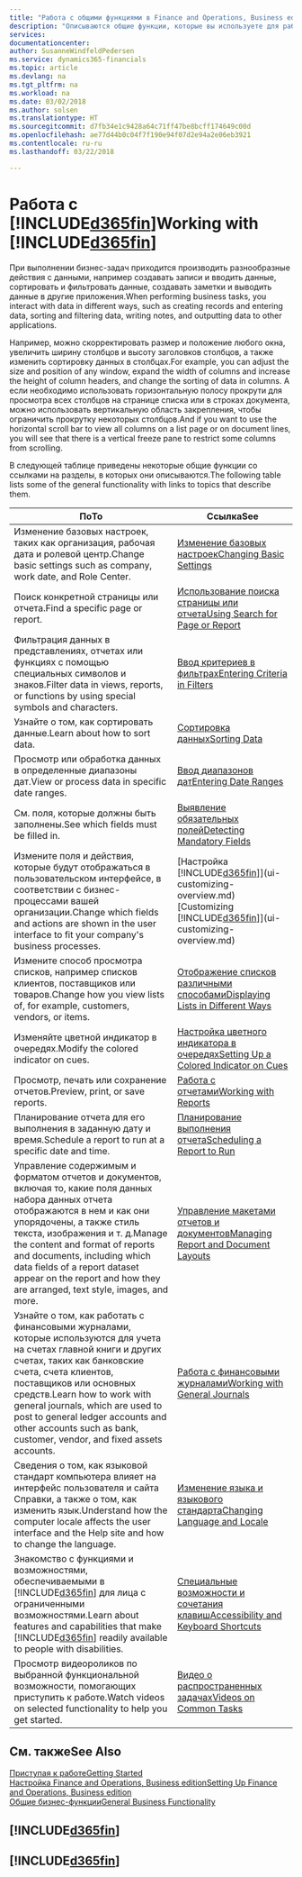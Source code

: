 ```yaml
---
title: "Работа с общими функциями в Finance and Operations, Business edition | Microsoft Docs"
description: "Описываются общие функции, которые вы используете для работы с данными в Finance and Operations, Business edition, например ввод значений, сортировка данных и изменение представлений."
services: 
documentationcenter: 
author: SusanneWindfeldPedersen
ms.service: dynamics365-financials
ms.topic: article
ms.devlang: na
ms.tgt_pltfrm: na
ms.workload: na
ms.date: 03/02/2018
ms.author: solsen
ms.translationtype: HT
ms.sourcegitcommit: d7fb34e1c9428a64c71ff47be8bcff174649c00d
ms.openlocfilehash: ae77d44b0c04f7f190e94f07d2e94a2e06eb3921
ms.contentlocale: ru-ru
ms.lasthandoff: 03/22/2018

---
```

# <a name="working-with-included365finincludesd365finmdmd"></a><span data-ttu-id="c3d82-103">Работа с [!INCLUDE[d365fin](includes/d365fin_md.md)]</span><span class="sxs-lookup"><span data-stu-id="c3d82-103">Working with [!INCLUDE[d365fin](includes/d365fin_md.md)]</span></span>
<span data-ttu-id="c3d82-104">При выполнении бизнес-задач приходится производить разнообразные действия с данными, например создавать записи и вводить данные, сортировать и фильтровать данные, создавать заметки и выводить данные в другие приложения.</span><span class="sxs-lookup"><span data-stu-id="c3d82-104">When performing business tasks, you interact with data in different ways, such as creating records and entering data, sorting and filtering data, writing notes, and outputting data to other applications.</span></span>

<span data-ttu-id="c3d82-105">Например, можно скорректировать размер и положение любого окна, увеличить ширину столбцов и высоту заголовков столбцов, а также изменить сортировку данных в столбцах.</span><span class="sxs-lookup"><span data-stu-id="c3d82-105">For example, you can adjust the size and position of any window, expand the width of columns and increase the height of column headers, and change the sorting of data in columns.</span></span> <span data-ttu-id="c3d82-106">А если необходимо использовать горизонтальную полосу прокрути для просмотра всех столбцов на странице списка или в строках документа, можно использовать вертикальную область закрепления, чтобы ограничить прокрутку некоторых столбцов.</span><span class="sxs-lookup"><span data-stu-id="c3d82-106">And if you want to use the horizontal scroll bar to view all columns on a list page or on document lines, you will see that there is a vertical freeze pane to restrict some columns from scrolling.</span></span>

<span data-ttu-id="c3d82-107">В следующей таблице приведены некоторые общие функции со ссылками на разделы, в которых они описываются.</span><span class="sxs-lookup"><span data-stu-id="c3d82-107">The following table lists some of the general functionality with links to topics that describe them.</span></span>

| <span data-ttu-id="c3d82-108">По</span><span class="sxs-lookup"><span data-stu-id="c3d82-108">To</span></span> | <span data-ttu-id="c3d82-109">Ссылка</span><span class="sxs-lookup"><span data-stu-id="c3d82-109">See</span></span> |
| --- | --- |
| <span data-ttu-id="c3d82-110">Изменение базовых настроек, таких как организация, рабочая дата и ролевой центр.</span><span class="sxs-lookup"><span data-stu-id="c3d82-110">Change basic settings such as company, work date, and Role Center.</span></span> |[<span data-ttu-id="c3d82-111">Изменение базовых настроек</span><span class="sxs-lookup"><span data-stu-id="c3d82-111">Changing Basic Settings</span></span>](ui-change-basic-settings.md) |
| <span data-ttu-id="c3d82-112">Поиск конкретной страницы или отчета.</span><span class="sxs-lookup"><span data-stu-id="c3d82-112">Find a specific page or report.</span></span> |[<span data-ttu-id="c3d82-113">Использование поиска страницы или отчета</span><span class="sxs-lookup"><span data-stu-id="c3d82-113">Using Search for Page or Report</span></span>](ui-search.md) |
| <span data-ttu-id="c3d82-114">Фильтрация данных в представлениях, отчетах или функциях с помощью специальных символов и знаков.</span><span class="sxs-lookup"><span data-stu-id="c3d82-114">Filter data in views, reports, or functions by using special symbols and characters.</span></span> |[<span data-ttu-id="c3d82-115">Ввод критериев в фильтрах</span><span class="sxs-lookup"><span data-stu-id="c3d82-115">Entering Criteria in Filters</span></span>](ui-enter-criteria-filters.md) |
| <span data-ttu-id="c3d82-116">Узнайте о том, как сортировать данные.</span><span class="sxs-lookup"><span data-stu-id="c3d82-116">Learn about how to sort data.</span></span> |[<span data-ttu-id="c3d82-117">Сортировка данных</span><span class="sxs-lookup"><span data-stu-id="c3d82-117">Sorting Data</span></span>](ui-sorting.md) |
| <span data-ttu-id="c3d82-118">Просмотр или обработка данных в определенные диапазоны дат.</span><span class="sxs-lookup"><span data-stu-id="c3d82-118">View or process data in specific date ranges.</span></span> |[<span data-ttu-id="c3d82-119">Ввод диапазонов дат</span><span class="sxs-lookup"><span data-stu-id="c3d82-119">Entering Date Ranges</span></span>](ui-enter-date-ranges.md) |
| <span data-ttu-id="c3d82-120">См. поля, которые должны быть заполнены.</span><span class="sxs-lookup"><span data-stu-id="c3d82-120">See which fields must be filled in.</span></span> |[<span data-ttu-id="c3d82-121">Выявление обязательных полей</span><span class="sxs-lookup"><span data-stu-id="c3d82-121">Detecting Mandatory Fields</span></span>](ui-mandatory-fields.md) |
| <span data-ttu-id="c3d82-122">Измените поля и действия, которые будут отображаться в пользовательском интерфейсе, в соответствии с бизнес-процессами вашей организации.</span><span class="sxs-lookup"><span data-stu-id="c3d82-122">Change which fields and actions are shown in the user interface to fit your company's business processes.</span></span> |<span data-ttu-id="c3d82-123">[Настройка [!INCLUDE[d365fin](includes/d365fin_md.md)]](ui-customizing-overview.md)</span><span class="sxs-lookup"><span data-stu-id="c3d82-123">[Customizing [!INCLUDE[d365fin](includes/d365fin_md.md)]](ui-customizing-overview.md)</span></span> |
| <span data-ttu-id="c3d82-124">Измените способ просмотра списков, например списков клиентов, поставщиков или товаров.</span><span class="sxs-lookup"><span data-stu-id="c3d82-124">Change how you view lists of, for example, customers, vendors, or items.</span></span> |[<span data-ttu-id="c3d82-125">Отображение списков различными способами</span><span class="sxs-lookup"><span data-stu-id="c3d82-125">Displaying Lists in Different Ways</span></span>](across-display-lists-different-views.md) |
| <span data-ttu-id="c3d82-126">Изменяйте цветной индикатор в очередях.</span><span class="sxs-lookup"><span data-stu-id="c3d82-126">Modify the colored indicator on cues.</span></span> |[<span data-ttu-id="c3d82-127">Настройка цветного индикатора в очередях</span><span class="sxs-lookup"><span data-stu-id="c3d82-127">Setting Up a Colored Indicator on Cues</span></span>](ui-how-setup-colored-indicator-cues.md) |
|<span data-ttu-id="c3d82-128">Просмотр, печать или сохранение отчетов.</span><span class="sxs-lookup"><span data-stu-id="c3d82-128">Preview, print, or save reports.</span></span>|[<span data-ttu-id="c3d82-129">Работа с отчетами</span><span class="sxs-lookup"><span data-stu-id="c3d82-129">Working with Reports</span></span>](ui-work-report.md)|
| <span data-ttu-id="c3d82-130">Планирование отчета для его выполнения в заданную дату и время.</span><span class="sxs-lookup"><span data-stu-id="c3d82-130">Schedule a report to run at a specific date and time.</span></span> |[<span data-ttu-id="c3d82-131">Планирование выполнения отчета</span><span class="sxs-lookup"><span data-stu-id="c3d82-131">Scheduling a Report to Run</span></span>](ui-work-report.md#ScheduleReport) |
| <span data-ttu-id="c3d82-132">Управление содержимым и форматом отчетов и документов, включая то, какие поля данных набора данных отчета отображаются в нем и как они упорядочены, а также стиль текста, изображения и т. д.</span><span class="sxs-lookup"><span data-stu-id="c3d82-132">Manage the content and format of reports and documents, including which data fields of a report dataset appear on the report and how they are arranged, text style, images, and more.</span></span>|[<span data-ttu-id="c3d82-133">Управление макетами отчетов и документов</span><span class="sxs-lookup"><span data-stu-id="c3d82-133">Managing Report and Document Layouts</span></span>](ui-manage-report-layouts.md) |
| <span data-ttu-id="c3d82-134">Узнайте о том, как работать с финансовыми журналами, которые используются для учета на счетах главной книги и других счетах, таких как банковские счета, счета клиентов, поставщиков или основных средств.</span><span class="sxs-lookup"><span data-stu-id="c3d82-134">Learn how to work with general journals, which are used to post to general ledger accounts and other accounts such as bank, customer, vendor, and fixed assets accounts.</span></span> |[<span data-ttu-id="c3d82-135">Работа с финансовыми журналами</span><span class="sxs-lookup"><span data-stu-id="c3d82-135">Working with General Journals</span></span>](ui-work-general-journals.md) |
|<span data-ttu-id="c3d82-136">Сведения о том, как языковой стандарт компьютера влияет на интерфейс пользователя и сайта Справки, а также о том, как изменить язык.</span><span class="sxs-lookup"><span data-stu-id="c3d82-136">Understand how the computer locale affects the user interface and the Help site and how to change the language.</span></span>|[<span data-ttu-id="c3d82-137">Изменение языка и языкового стандарта</span><span class="sxs-lookup"><span data-stu-id="c3d82-137">Changing Language and Locale</span></span>](about-locale-language.md)|
|<span data-ttu-id="c3d82-138">Знакомство с функциями и возможностями, обеспечиваемыми в [!INCLUDE[d365fin](includes/d365fin_md.md)] для лица с ограниченными возможностями.</span><span class="sxs-lookup"><span data-stu-id="c3d82-138">Learn about features and capabilities that make [!INCLUDE[d365fin](includes/d365fin_md.md)] readily available to people with disabilities.</span></span>|[<span data-ttu-id="c3d82-139">Специальные возможности и сочетания клавиш</span><span class="sxs-lookup"><span data-stu-id="c3d82-139">Accessibility and Keyboard Shortcuts</span></span>](ui-accessibility.md)|
|<span data-ttu-id="c3d82-140">Просмотр видеороликов по выбранной функциональной возможности, помогающих приступить к работе.</span><span class="sxs-lookup"><span data-stu-id="c3d82-140">Watch videos on selected functionality to help you get started.</span></span>|[<span data-ttu-id="c3d82-141">Видео о распространенных задачах</span><span class="sxs-lookup"><span data-stu-id="c3d82-141">Videos on Common Tasks</span></span>](across-videos.md)|  

## <a name="see-also"></a><span data-ttu-id="c3d82-142">См. также</span><span class="sxs-lookup"><span data-stu-id="c3d82-142">See Also</span></span>
[<span data-ttu-id="c3d82-143">Приступая к работе</span><span class="sxs-lookup"><span data-stu-id="c3d82-143">Getting Started</span></span>](index.md)  
[<span data-ttu-id="c3d82-144">Настройка Finance and Operations, Business edition</span><span class="sxs-lookup"><span data-stu-id="c3d82-144">Setting Up Finance and Operations, Business edition</span></span>](setup.md)  
[<span data-ttu-id="c3d82-145">Общие бизнес-функции</span><span class="sxs-lookup"><span data-stu-id="c3d82-145">General Business Functionality</span></span>](ui-across-business-areas.md)  

## [!INCLUDE[d365fin](includes/free_trial_md.md)]  
## [!INCLUDE[d365fin](includes/training_link_md.md)]

